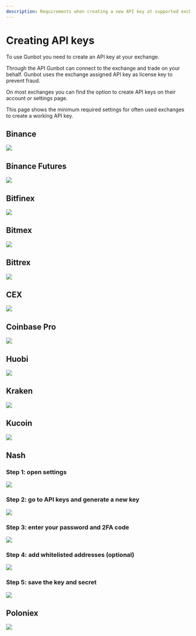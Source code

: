 ```yaml
---
description: Requirements when creating a new API key at supported exchanges.
---
```


# Creating API keys

To use Gunbot you need to create an API key at your exchange.

Through the API Gunbot can connect to the exchange and trade on your behalf. Gunbot uses the exchange assigned API key as license key to prevent fraud.

On most exchanges you can find the option to create API keys on their account or settings page.

This page shows the minimum required settings for often used exchanges to create a working API key.

## Binance

![](https://raw.githubusercontent.com/boekenbox/gitbook-images/master/binance.png)

## Binance Futures

![](https://raw.githubusercontent.com/boekenbox/gitbook-images/master/binance.jpg)

## Bitfinex

![](https://raw.githubusercontent.com/boekenbox/gitbook-images/master/bitfinex.png)

## Bitmex

![](https://raw.githubusercontent.com/boekenbox/gitbook-images/master/bitmex.png)

## Bittrex

![](https://raw.githubusercontent.com/boekenbox/gitbook-images/master/bittrex.jpg)

## CEX

![](https://raw.githubusercontent.com/boekenbox/gitbook-images/master/cex.png)

## Coinbase Pro

![](https://raw.githubusercontent.com/boekenbox/gitbook-images/master/gdax.png)

## Huobi

![](../../.gitbook/assets/image%20%28106%29.png)

## Kraken

![](../../.gitbook/assets/image%20%2823%29.png)

## Kucoin

![](https://raw.githubusercontent.com/boekenbox/gitbook-images/master/kucoin.png)

## Nash

### Step 1: open settings

![](../../.gitbook/assets/image%20%2868%29.png)

### Step 2: go to API keys and generate a new key

![](../../.gitbook/assets/image%20%2865%29.png)

### Step 3: enter your password and 2FA code

![](../../.gitbook/assets/image%20%2867%29.png)

### Step 4: add whitelisted addresses \(optional\)

![](../../.gitbook/assets/image%20%2866%29.png)

### Step 5: save the key and secret

![](../../.gitbook/assets/image%20%2869%29.png)

## Poloniex

![](https://raw.githubusercontent.com/boekenbox/gitbook-images/master/poloniex.png)

